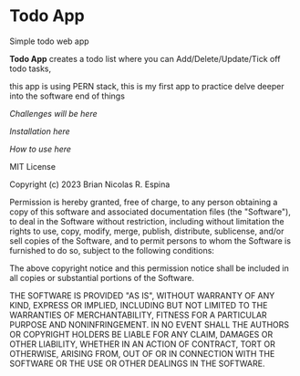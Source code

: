 # Todo App

Simple todo web app

**Todo App** creates a todo list where you can Add/Delete/Update/Tick off todo tasks, 

this app is using PERN stack, this is my first app to practice delve deeper into the software end of things

*Challenges will be here*

*Installation here*

*How to use here*

MIT License

Copyright (c) 2023 Brian Nicolas R. Espina

Permission is hereby granted, free of charge, to any person obtaining a copy
of this software and associated documentation files (the "Software"), to deal
in the Software without restriction, including without limitation the rights
to use, copy, modify, merge, publish, distribute, sublicense, and/or sell
copies of the Software, and to permit persons to whom the Software is
furnished to do so, subject to the following conditions:

The above copyright notice and this permission notice shall be included in all
copies or substantial portions of the Software.

THE SOFTWARE IS PROVIDED "AS IS", WITHOUT WARRANTY OF ANY KIND, EXPRESS OR
IMPLIED, INCLUDING BUT NOT LIMITED TO THE WARRANTIES OF MERCHANTABILITY,
FITNESS FOR A PARTICULAR PURPOSE AND NONINFRINGEMENT. IN NO EVENT SHALL THE
AUTHORS OR COPYRIGHT HOLDERS BE LIABLE FOR ANY CLAIM, DAMAGES OR OTHER
LIABILITY, WHETHER IN AN ACTION OF CONTRACT, TORT OR OTHERWISE, ARISING FROM,
OUT OF OR IN CONNECTION WITH THE SOFTWARE OR THE USE OR OTHER DEALINGS IN THE
SOFTWARE.